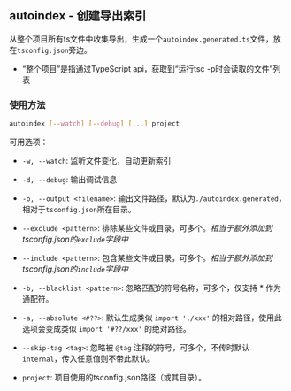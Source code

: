 ## autoindex - 创建导出索引

从整个项目所有ts文件中收集导出，生成一个`autoindex.generated.ts`文件，放在`tsconfig.json`旁边。

-   “整个项目”是指通过TypeScript api，获取到“运行tsc -p时会读取的文件”列表


### 使用方法
```bash
autoindex [--watch] [--debug] [...] project
```

可用选项：
-   `-w, --watch`: 监听文件变化，自动更新索引
-   `-d, --debug`: 输出调试信息

-   `-o, --output <filename>`: 输出文件路径，默认为`./autoindex.generated`，相对于`tsconfig.json`所在目录。

-   `--exclude <pattern>`: 排除某些文件或目录，可多个。*相当于额外添加到tsconfig.json的`exclude`字段中*
-   `--include <pattern>`: 包含某些文件或目录，可多个。*相当于额外添加到tsconfig.json的`include`字段中*

-   `-b, --blacklist <pattern>`: 忽略匹配的符号名称，可多个，仅支持 * 作为通配符。

-   `-a, --absolute <#??>`: 默认生成类似 `import './xxx'` 的相对路径，使用此选项会变成类似 `import '#??/xxx'` 的绝对路径。
-   `--skip-tag <tag>`: 忽略被 `@tag` 注释的符号，可多个，不传时默认 `internal`，传入任意值则不带此默认。

-   `project`:  项目使用的tsconfig.json路径（或其目录）。
